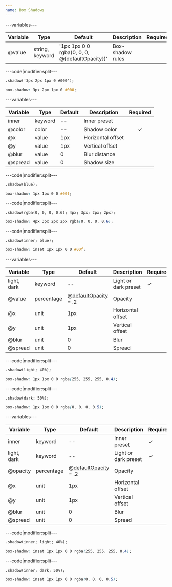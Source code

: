 ```yaml
---
name: Box Shadows
---
```


---variables---

| Variable | Type | Default | Description | Required |
| -- | -- | -- | -- | -- |
| @value | string, keyword | '1px 1px 0 0 rgba(0, 0, 0, @{defaultOpacity})' | Box-shadow rules ||

---code|modifier:split---

```less
.shadow('3px 2px 1px 0 #000');
```

```css
box-shadow: 3px 2px 1px 0 #000;
```

---variables---

| Variable | Type | Default | Description | Required |
| -- | -- | -- | -- | :------: |
| inner | keyword | -- | Inner preset ||
| @color | color | -- | Shadow color | ✓ |
| @x | value | 1px | Horizontal offset ||
| @y | value | 1px | Vertical offset ||
| @blur | value | 0 | Blur distance ||
| @spread | value | 0 | Shadow size ||

---code|modifier:split---

```less
.shadow(blue);
```

```css
box-shadow: 1px 1px 0 0 #00f;
```

---code|modifier:split---

```less
.shadow(rgba(0, 0, 0, 0.6); 4px; 3px; 2px; 2px);
```

```css
box-shadow: 4px 3px 2px 2px rgba(0, 0, 0, 0.6);
```

---code|modifier:split---

```less
.shadow(inner; blue);
```

```css
box-shadow: inset 1px 1px 0 0 #00f;
```

---variables---

| Variable | Type | Default | Description | Required |
| -- | -- | -- | -- | -- |
| light, dark | keyword | -- | Light or dark preset | ✓ |
| @value | percentage | [@defaultOpacity](/style/variables#miscellaneous) = .2 | Opacity ||
| @x | unit | 1px | Horizontal offset ||
| @y | unit | 1px | Vertical offset ||
| @blur | unit | 0 | Blur ||
| @spread | unit | 0 | Spread ||

---code|modifier:split---

```less
.shadow(light; 40%);
```

```css
box-shadow: 1px 1px 0 0 rgba(255, 255, 255, 0.4);
```

---code|modifier:split---

```less
.shadow(dark; 50%);
```

```css
box-shadow: 1px 1px 0 0 rgba(0, 0, 0, 0.5);
```

---variables---

| Variable | Type | Default | Description | Required |
| -- | -- | -- | -- | -- |
| inner | keyword | -- | Inner preset | ✓ |
| light, dark | keyword | -- | Light or dark preset | ✓ |
| @opacity | percentage | [@defaultOpacity](/style/variables#miscellaneous) = .2 | Opacity ||
| @x | unit | 1px | Horizontal offset ||
| @y | unit | 1px | Vertical offset ||
| @blur | unit | 0 | Blur ||
| @spread | unit | 0 | Spread ||

---code|modifier:split---

```less
.shadow(inner; light; 40%);
```

```css
box-shadow: inset 1px 1px 0 0 rgba(255, 255, 255, 0.4);
```

---code|modifier:split---

```less
.shadow(inner; dark; 50%);
```

```css
box-shadow: inset 1px 1px 0 0 rgba(0, 0, 0, 0.5);
```